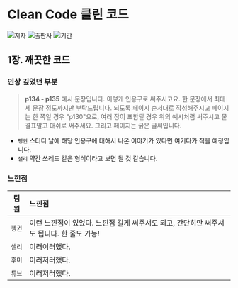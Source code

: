 # Clean Code 클린 코드

![저자](https://img.shields.io/badge/%EC%A0%80%EC%9E%90-%EB%A1%9C%EB%B2%84%ED%8A%B8%20C.%20%EB%A7%88%ED%8B%B4-e76f51?style=for-the-badge) ![출판사](https://img.shields.io/badge/%EC%B6%9C%ED%8C%90%EC%82%AC-%EC%9D%B8%EC%82%AC%EC%9D%B4%ED%8A%B8-faa307?style=for-the-badge) ![기간](https://img.shields.io/badge/%EA%B8%B0%EA%B0%84-2022.02.15%20~-52b788?style=for-the-badge)

## 1장. 깨끗한 코드

### 인상 깊었던 부분

> **p134 - p135** 예시 문장입니다. 이렇게 인용구로 써주시고요. 한 문장에서 최대 세 문장 정도까지만 부탁드립니다. 되도록 페이지 순서대로 작성해주시고 페이지는 한 쪽일 경우 "p130"으로, 여러 장이 포함될 경우 위의 예시처럼 써주시고 물결표말고 대쉬로 써주세요. 그리고 페이지는 굵은 글씨입니다.

- `펭귄` 스터디 날에 해당 인용구에 대해서 나온 이야기가 있다면 여기다가 적을 예정입니다.
- `샐리` 약간 쓰레드 같은 형식이라고 보면 될 것 같습니다.

### 느낀점

|  팀원  | 느낀점                                                                                   |
| :----: | :--------------------------------------------------------------------------------------- |
| `펭귄` | 이런 느낀점이 있었다. 느낀점 길게 써주셔도 되고, 간단히만 써주셔도 됩니다. 한 줄도 가능! |
| `샐리` | 이러이러했다.                                                                            |
| `후미` | 이러저러했다.                                                                            |
| `튜브` | 이러저러했다.                                                                            |
